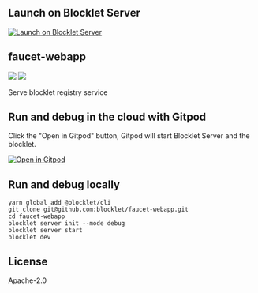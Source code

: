 ## Launch on Blocklet Server

[![Launch on Blocklet Server](https://assets.arcblock.io/icons/launch_on_blocklet_server.svg)](https://install.arcblock.io/?action=blocklet-install&meta_url=https%3A%2F%2Fgithub.com%2Fblocklet%2Ffaucet-webapp%2Freleases%2Fdownload%2Fv0.2.21%2Fblocklet.json)

## faucet-webapp

![](https://github.com/blocklet/faucet-webapp/workflows/release-blocklet/badge.svg)
![](https://img.shields.io/badge/Powered%20By-ABT%20Node-yellowgreen)

Serve blocklet registry service

## Run and debug in the cloud with Gitpod

Click the "Open in Gitpod" button, Gitpod will start Blocklet Server and the blocklet.

[![Open in Gitpod](https://gitpod.io/button/open-in-gitpod.svg)](https://gitpod.io/#https://github.com/blocklet/faucet-webapp)

## Run and debug locally

```shell
yarn global add @blocklet/cli
git clone git@github.com:blocklet/faucet-webapp.git
cd faucet-webapp
blocklet server init --mode debug
blocklet server start
blocklet dev
```

## License

Apache-2.0
